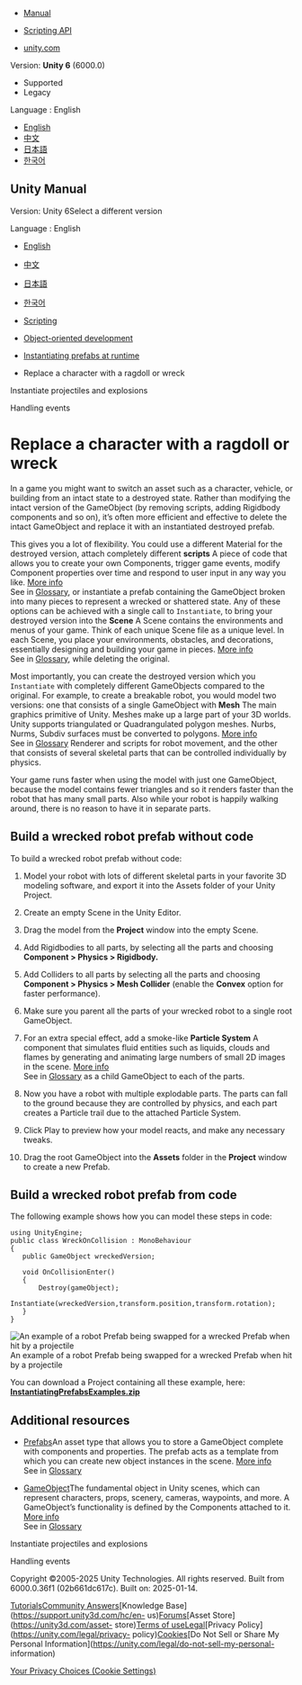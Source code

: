 [](https://docs.unity3d.com)

  * [Manual](../Manual/index.html)
  * [Scripting API](../ScriptReference/index.html)

  * [unity.com](https://unity.com/)

Version: **Unity 6** (6000.0)

  * Supported
  * Legacy

Language : English

  * [English](/Manual/instantiating-prefabs-wrecks.html)
  * [中文](/cn/current/Manual/instantiating-prefabs-wrecks.html)
  * [日本語](/ja/current/Manual/instantiating-prefabs-wrecks.html)
  * [한국어](/kr/current/Manual/instantiating-prefabs-wrecks.html)

[](https://docs.unity3d.com)

## Unity Manual

Version: Unity 6Select a different version

Language : English

  * [English](/Manual/instantiating-prefabs-wrecks.html)
  * [中文](/cn/current/Manual/instantiating-prefabs-wrecks.html)
  * [日本語](/ja/current/Manual/instantiating-prefabs-wrecks.html)
  * [한국어](/kr/current/Manual/instantiating-prefabs-wrecks.html)

  * [Scripting](scripting.html)
  * [Object-oriented development](object-oriented-development.html)
  * [Instantiating prefabs at runtime](instantiating-prefabs.html)
  * Replace a character with a ragdoll or wreck

[](instantiating-prefabs-projectiles.html)

Instantiate projectiles and explosions

[](event-handling.html)

Handling events

# Replace a character with a ragdoll or wreck

In a game you might want to switch an asset such as a character, vehicle, or
building from an intact state to a destroyed state. Rather than modifying the
intact version of the GameObject (by removing scripts, adding Rigidbody
components and so on), it’s often more efficient and effective to delete the
intact GameObject and replace it with an instantiated destroyed prefab.

This gives you a lot of flexibility. You could use a different Material for
the destroyed version, attach completely different **scripts** A piece of code
that allows you to create your own Components, trigger game events, modify
Component properties over time and respond to user input in any way you like.
[More info](creating-scripts.html)  
See in [Glossary](Glossary.html#Scripts), or instantiate a prefab containing
the GameObject broken into many pieces to represent a wrecked or shattered
state. Any of these options can be achieved with a single call to
`Instantiate`, to bring your destroyed version into the **Scene** A Scene
contains the environments and menus of your game. Think of each unique Scene
file as a unique level. In each Scene, you place your environments, obstacles,
and decorations, essentially designing and building your game in pieces. [More
info](CreatingScenes.html)  
See in [Glossary](Glossary.html#Scene), while deleting the original.

Most importantly, you can create the destroyed version which you `Instantiate`
with completely different GameObjects compared to the original. For example,
to create a breakable robot, you would model two versions: one that consists
of a single GameObject with **Mesh** The main graphics primitive of Unity.
Meshes make up a large part of your 3D worlds. Unity supports triangulated or
Quadrangulated polygon meshes. Nurbs, Nurms, Subdiv surfaces must be converted
to polygons. [More info](mesh.html)  
See in [Glossary](Glossary.html#Mesh) Renderer and scripts for robot movement,
and the other that consists of several skeletal parts that can be controlled
individually by physics.

Your game runs faster when using the model with just one GameObject, because
the model contains fewer triangles and so it renders faster than the robot
that has many small parts. Also while your robot is happily walking around,
there is no reason to have it in separate parts.

## Build a wrecked robot prefab without code

To build a wrecked robot prefab without code:

  1. Model your robot with lots of different skeletal parts in your favorite 3D modeling software, and export it into the Assets folder of your Unity Project.

  2. Create an empty Scene in the Unity Editor.

  3. Drag the model from the **Project** window into the empty Scene.

  4. Add Rigidbodies to all parts, by selecting all the parts and choosing **Component > Physics > Rigidbody.**

  5. Add Colliders to all parts by selecting all the parts and choosing **Component > Physics > Mesh Collider** (enable the **Convex** option for faster performance).

  6. Make sure you parent all the parts of your wrecked robot to a single root GameObject.

  7. For an extra special effect, add a smoke-like **Particle System** A component that simulates fluid entities such as liquids, clouds and flames by generating and animating large numbers of small 2D images in the scene. [More info](class-ParticleSystem.html)  
See in [Glossary](Glossary.html#particlesystem) as a child GameObject to each
of the parts.

  8. Now you have a robot with multiple explodable parts. The parts can fall to the ground because they are controlled by physics, and each part creates a Particle trail due to the attached Particle System. 

  9. Click Play to preview how your model reacts, and make any necessary tweaks.

  10. Drag the root GameObject into the **Assets** folder in the **Project** window to create a new Prefab.

## Build a wrecked robot prefab from code

The following example shows how you can model these steps in code:

    
    
    using UnityEngine;
    public class WreckOnCollision : MonoBehaviour
    {
       public GameObject wreckedVersion;
    
       void OnCollisionEnter()
       {
           Destroy(gameObject);
           Instantiate(wreckedVersion,transform.position,transform.rotation);
       }
    }
    

![An example of a robot Prefab being swapped for a wrecked Prefab when hit by
a projectile](../uploads/Main/PrefabWreckSwap.gif) An example of a robot
Prefab being swapped for a wrecked Prefab when hit by a projectile

You can download a Project containing all these example, here:
**[InstantiatingPrefabsExamples.zip](../uploads/Examples/InstantiatingPrefabsExamples.zip)**

## Additional resources

  * [Prefabs](Prefabs.html)An asset type that allows you to store a GameObject complete with components and properties. The prefab acts as a template from which you can create new object instances in the scene. [More info](Prefabs.html)  
See in [Glossary](Glossary.html#Prefab)

  * [GameObject](class-GameObject.html)The fundamental object in Unity scenes, which can represent characters, props, scenery, cameras, waypoints, and more. A GameObject’s functionality is defined by the Components attached to it. [More info](class-GameObject.html)  
See in [Glossary](Glossary.html#GameObject)

[](instantiating-prefabs-projectiles.html)

Instantiate projectiles and explosions

[](event-handling.html)

Handling events

Copyright ©2005-2025 Unity Technologies. All rights reserved. Built from
6000.0.36f1 (02b661dc617c). Built on: 2025-01-14.

[Tutorials](https://learn.unity.com/)[Community
Answers](https://answers.unity3d.com)[Knowledge
Base](https://support.unity3d.com/hc/en-
us)[Forums](https://forum.unity3d.com)[Asset Store](https://unity3d.com/asset-
store)[Terms of
use](https://docs.unity3d.com/Manual/TermsOfUse.html)[Legal](https://unity.com/legal)[Privacy
Policy](https://unity.com/legal/privacy-
policy)[Cookies](https://unity.com/legal/cookie-policy)[Do Not Sell or Share
My Personal Information](https://unity.com/legal/do-not-sell-my-personal-
information)

[Your Privacy Choices (Cookie Settings)](javascript:void\(0\);)

